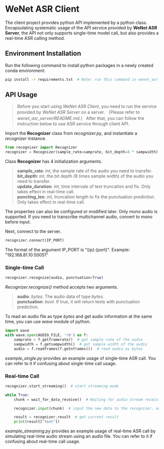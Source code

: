  # WeNet ASR Client

The client project provides python API implemented by a python class. Encapsulating systematic usage of the API service provided by **WeNet ASR Server**, the API not only supports single-time model call, but also provides a real-time ASR calling method.

## Environment Installation

Run the following command to install python packages in a newly created conda environment:

```bash
pip install -r requirements.txt  # Note: run this command in wenet_asr_client directory.
```

## API Usage

> Before you start using *WeNet ASR Client*, you need to run the service provided by *WeNet ASR Server* on a server. （Please refer to *wenet_asr_server/README.md*.） After that, you can follow the instruction below to use ASR service through client API.

Import the **Recognizer** class from *recognizer.py*, and instantiate a *recognizer* instance.

```python
from recognizer import Recognizer
recognizer = Recognizer(sample_rate=samprate, bit_depth=8 * sampwidth)
```

Class **Recognizer** has 4 initialization arguments.
> **sample_rate**: *int*, the sample rate of the audio you need to transfer.<br>
> **bit_depth**: *int*, the bit depth (8 times sample width) of the audio you need to transfer.<br>
> **update_duration**: *int*, time intervals of text truncation and fix. Only takes effect in real-time call.<br>
> **puncting_len**: *int*, truncation length to fix the punctuation prediction. Only takes effect in real-time call.

The properties can also be configured or modified later. Only mono audio is supported. If you need to transcribe multichannel audio, convert to mono before input.

Next, connect to the server.
```python
recognizer.connect(IP_PORT)
```
The format of the argument IP_PORT is "{ip}:{port}". Example: "192.168.81.10:50051"

### Single-time Call

```python
recognizer.recognize(audio, punctuation=True)
```

*Recognizer.recognize()* method accepts two arguments.
> **audio**: *bytes*. The audio data of type *bytes*.<br>
> **punctuation**: *bool*. If true, it will return texts with punctuation prediction.

To read an audio file as type *bytes* and get audio information at the same time, you can use *wave* module of python.
```python
import wave
with wave.open(AUDIO_FILE, 'rb') as f:
    samprate = f.getframerate()  # get sample rate of the audio
    sampwidth = f.getsampwidth()  # get sample width of the audio
    audio = f.readframes(f.getnframes())  # read audio as bytes
```

*example_single.py* provides an example usage of single-time ASR call. You can refer to it if confusing about single-time call usage.

### Real-time Call

```python
recognizer.start_streaming()  # start streaming mode

while True:
    chunk = wait_for_data_receive()  # Waiting for audio stream receiving

    recognizer.input(chunk)  # input the new data to the recognizer, and recognizer will autoexec real-time ASR logic.

    result = recognizer.result  # get current result
    print(result["text"])
```

*example_streaming.py* provides an example usage of real-time ASR call by simulating real-time audio stream using an audio file. You can refer to it if confusing about real-time call usage.

